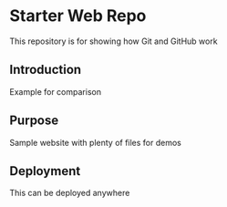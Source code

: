 # Starter Web Repo

This repository is for showing how Git and GitHub work

## Introduction

Example for comparison

## Purpose

Sample website with plenty of files for demos

## Deployment

This can be deployed anywhere